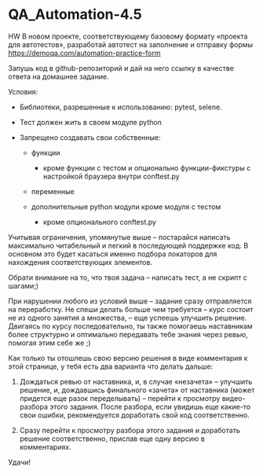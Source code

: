 # QA_Automation-4.5
HW
В новом проекте, соответствующему базовому формату «проекта для автотестов», разработай автотест на заполнение и отправку формы https://demoqa.com/automation-practice-form



Запушь код в github-репозиторий и дай на него ссылку в качестве ответа на домашнее задание.



Условия:

- Библиотеки, разрешенные к использованию: pytest, selene.

- Тест должен жить в своем модуле python 

- Запрещено создавать свои собственные:

  - функции

    - кроме функции с тестом и опционально функции-фикстуры с настройкой браузера внутри conftest.py

  - переменные

  - дополнительные python модули кроме модуля с тестом

    - кроме опционального conftest.py



Учитывая ограничения, упомянутые выше – постарайся написать максимально читабельный и легкий в последующей поддержке код. В основном это будет касаться именно подбора локаторов для нахождения соответствующих элементов.



Обрати внимание на то, что твоя задача – написать тест, а не скрипт с шагами;) 



При нарушении любого из условий выше – задание сразу отправляется на переработку. Не спеши делать больше чем требуется – курс состоит не из одного занятия а множества, – еще успеешь улучшить решение. Двигаясь по курсу последовательно, ты также помогаешь наставникам более структурно и оптимально передавать тебе знания через ревью, помогая этим себе же ;)



Как только ты отошлешь свою версию решения в виде комментария к этой странице, у тебя есть два варианта что делать дальше:



1. Дождаться ревью от наставника, и, в случае «незачета» – улучшить решение, и, дождавшись финального «зачета» от наставника (может придется еще разок переделывать) – перейти к просмотру видео-разбора этого задания. После разбора, если увидишь еще какие-то свои ошибки, рекомендуется доработать свой код соответственно.

2. Сразу перейти к просмотру разбора этого задания и доработать решение соответственно, прислав еще одну версию в комментариях.



Удачи!
